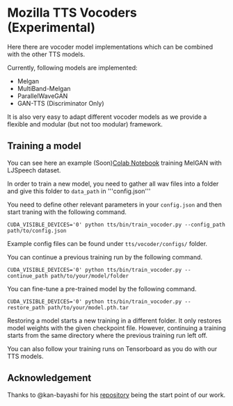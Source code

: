 # Mozilla TTS Vocoders (Experimental)

Here there are vocoder model implementations which can be combined with the other TTS models.

Currently, following models are implemented:

- Melgan
- MultiBand-Melgan
- ParallelWaveGAN
- GAN-TTS (Discriminator Only)

It is also very easy to adapt different vocoder models as we provide a flexible and modular (but not too modular) framework.

## Training a model

You can see here an example (Soon)[Colab Notebook]() training MelGAN with LJSpeech dataset.

In order to train a new model, you need to gather all wav files into a folder and give this folder to `data_path` in '''config.json'''

You need to define other relevant parameters in your ```config.json``` and then start traning with the following command.

```CUDA_VISIBLE_DEVICES='0' python tts/bin/train_vocoder.py --config_path path/to/config.json```

Example config files can be found under `tts/vocoder/configs/` folder.

You can continue a previous training run by the following command.

```CUDA_VISIBLE_DEVICES='0' python tts/bin/train_vocoder.py --continue_path path/to/your/model/folder```

You can fine-tune a pre-trained model by the following command.

```CUDA_VISIBLE_DEVICES='0' python tts/bin/train_vocoder.py --restore_path path/to/your/model.pth.tar```

Restoring a model starts a new training in a different folder. It only restores model weights with the given checkpoint file. However, continuing a training starts from the same directory where the previous training run left off.

You can also follow your training runs on Tensorboard as you do with our TTS models.

## Acknowledgement
Thanks to @kan-bayashi for his [repository](https://github.com/kan-bayashi/ParallelWaveGAN) being the start point of our work.
